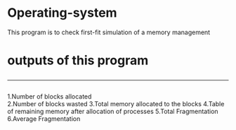 # Operating-system
This program is to check first-fit simulation of a memory management
# outputs of this program<hr>
1.Number of blocks allocated<br>
2.Number of blocks wasted
3.Total memory allocated to the blocks
4.Table of remaining memory after allocation of processes
5.Total Fragmentation
6.Average Fragmentation

